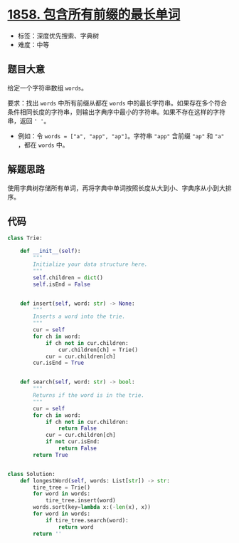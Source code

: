 # [1858. 包含所有前缀的最长单词](https://leetcode.cn/problems/longest-word-with-all-prefixes/)

- 标签：深度优先搜索、字典树
- 难度：中等

## 题目大意

给定一个字符串数组 `words`。

要求：找出 `words` 中所有前缀从都在 `words` 中的最长字符串。如果存在多个符合条件相同长度的字符串，则输出字典序中最小的字符串。如果不存在这样的字符串，返回 `' '`。

- 例如：令 `words = ["a", "app", "ap"]`。字符串 `"app"` 含前缀 `"ap"` 和 `"a"` ，都在 `words` 中。

## 解题思路

使用字典树存储所有单词，再将字典中单词按照长度从大到小、字典序从小到大排序。

## 代码

```Python
class Trie:

    def __init__(self):
        """
        Initialize your data structure here.
        """
        self.children = dict()
        self.isEnd = False


    def insert(self, word: str) -> None:
        """
        Inserts a word into the trie.
        """
        cur = self
        for ch in word:
            if ch not in cur.children:
                cur.children[ch] = Trie()
            cur = cur.children[ch]
        cur.isEnd = True


    def search(self, word: str) -> bool:
        """
        Returns if the word is in the trie.
        """
        cur = self
        for ch in word:
            if ch not in cur.children:
                return False
            cur = cur.children[ch]
            if not cur.isEnd:
                return False
        return True


class Solution:
    def longestWord(self, words: List[str]) -> str:
        tire_tree = Trie()
        for word in words:
            tire_tree.insert(word)
        words.sort(key=lambda x:(-len(x), x))
        for word in words:
            if tire_tree.search(word):
                return word
        return ''
```

